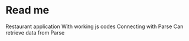 Read me
====
Restaurant application
With working js codes
Connecting with Parse
Can retrieve data from Parse


